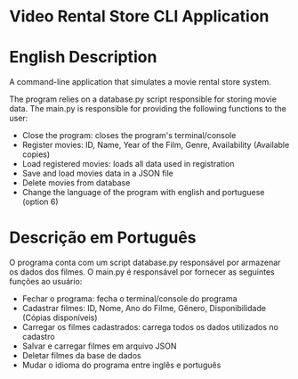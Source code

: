 # Video Rental Store CLI Application

# English Description
 A command-line application that simulates a movie rental store system.

The program relies on a database.py script responsible for storing movie data. The main.py is responsible for providing the following functions to the user:
* Close the program: closes the program's terminal/console
* Register movies: ID, Name, Year of the Film, Genre, Availability (Available copies)
* Load registered movies: loads all data used in registration
* Save and load movies data in a JSON file
* Delete movies from database
* Change the language of the program with english and portuguese (option 6)

# Descrição em Português
O programa conta com um script database.py responsável por armazenar os dados dos filmes. O main.py é responsável por fornecer as seguintes funções ao usuário:

* Fechar o programa: fecha o terminal/console do programa
* Cadastrar filmes: ID, Nome, Ano do Filme, Gênero, Disponibilidade (Cópias disponíveis)
* Carregar os filmes cadastrados: carrega todos os dados utilizados no cadastro
* Salvar e carregar filmes em arquivo JSON
* Deletar filmes da base de dados
* Mudar o idioma do programa entre inglês e português
